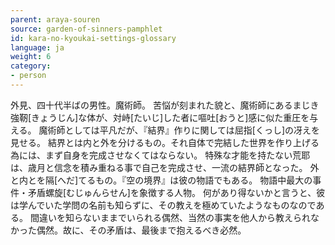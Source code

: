 ```yaml
---
parent: araya-souren
source: garden-of-sinners-pamphlet
id: kara-no-kyoukai-settings-glossary
language: ja
weight: 6
category:
- person
---
```


外見、四十代半ばの男性。魔術師。
苦悩が刻まれた貌と、魔術師にあるまじき強靭[きょうじん]な体が、対峙[たいじ]した者に嘔吐[おうと]感に似た重圧を与える。
魔術師としては平凡だが、『結界』作りに関しては屈指[くっし]の冴えを見せる。
結界とは内と外を分けるもの。それ自体で完結した世界を作り上げる為には、まず自身を完成させなくてはならない。
特殊な才能を持たない荒耶は、歳月と信念を積み重ねる事で自己を完成させ、一流の結界師となった。
外と内とを隔[へだ]てるもの。『空の境界』は彼の物語でもある。
物語中最大の事件・矛盾螺旋[むじゅんらせん]を象徴する人物。
何があり得ないかと言うと、彼は学んでいた学問の名前も知らずに、その教えを極めていたようなものなのである。
間違いを知らないままでいられる偶然、当然の事実を他人から教えられなかった偶然。故に、その矛盾は、最後まで抱えるべき必然。
